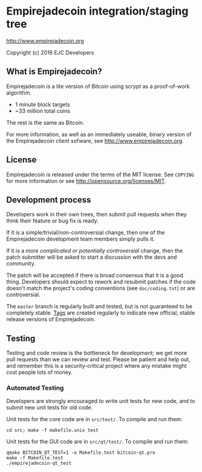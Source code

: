 Empirejadecoin integration/staging tree
================================

http://www.empirejadecoin.org

Copyright (c) 2016 EJC Developers

What is Empirejadecoin?
----------------

Empirejadecoin is a lite version of Bitcoin using scrypt as a proof-of-work algorithm.
 - 1 minute block targets
 - ~33 million total coins

The rest is the same as Bitcoin.

For more information, as well as an immediately useable, binary version of
the Empirejadecoin client sofware, see http://www.empirejadecoin.org.

License
-------

Empirejadecoin is released under the terms of the MIT license. See `COPYING` for more
information or see http://opensource.org/licenses/MIT.

Development process
-------------------

Developers work in their own trees, then submit pull requests when they think
their feature or bug fix is ready.

If it is a simple/trivial/non-controversial change, then one of the Empirejadecoin
development team members simply pulls it.

If it is a *more complicated or potentially controversial* change, then the patch
submitter will be asked to start a discussion with the devs and community.

The patch will be accepted if there is broad consensus that it is a good thing.
Developers should expect to rework and resubmit patches if the code doesn't
match the project's coding conventions (see `doc/coding.txt`) or are
controversial.

The `master` branch is regularly built and tested, but is not guaranteed to be
completely stable. [Tags](https://github.com/empirejadecoin-project/empirejadecoin/tags) are created
regularly to indicate new official, stable release versions of Empirejadecoin.

Testing
-------

Testing and code review is the bottleneck for development; we get more pull
requests than we can review and test. Please be patient and help out, and
remember this is a security-critical project where any mistake might cost people
lots of money.

### Automated Testing

Developers are strongly encouraged to write unit tests for new code, and to
submit new unit tests for old code.

Unit tests for the core code are in `src/test/`. To compile and run them:

    cd src; make -f makefile.unix test

Unit tests for the GUI code are in `src/qt/test/`. To compile and run them:

    qmake BITCOIN_QT_TEST=1 -o Makefile.test bitcoin-qt.pro
    make -f Makefile.test
    ./empirejadecoin-qt_test

